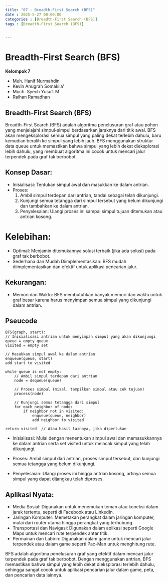 ```yaml
---
title: "07 - Breadth-First Search (BFS)"
date : 2025-5-27 00:00:00
categories : [Breadth-First Search (BFS)]
tags : [Breadth-First Search (BFS)]


---
```


# Breadth-First Search (BFS)
**Kelompok 7**
- Muh. Hanif Nurmahdin
- Kevin Anugrah Somakila’
- Moch. Syech Yusuf. M
- Raihan Ramadhan

## Breadth-First Search (BFS)
Breadth-First Search (BFS) adalah algoritma penelusuran graf atau pohon yang menjelajahi simpul-simpul berdasarkan jaraknya dari titik awal. BFS akan mengeksplorasi semua simpul yang paling dekat terlebih dahulu, baru kemudian beralih ke simpul yang lebih jauh. BFS menggunakan struktur data queue untuk memastikan bahwa simpul yang lebih dekat dieksplorasi lebih dahulu, yang membuat algoritma ini cocok untuk mencari jalur terpendek pada graf tak berbobot.

## Konsep Dasar:
- Inisialisasi: Tentukan simpul awal dan masukkan ke dalam antrian.
- Proses:
    1. Ambil simpul terdepan dari antrian, tandai sebagai telah dikunjungi.
    2. Kunjungi semua tetangga dari simpul tersebut yang belum dikunjungi dan tambahkan ke dalam antrian.
    3. Penyelesaian: Ulangi proses ini sampai simpul tujuan ditemukan atau antrian kosong.

# Kelebihan:
- Optimal: Menjamin ditemukannya solusi terbaik (jika ada solusi) pada graf tak berbobot.
- Sederhana dan Mudah Diimplementasikan: BFS mudah diimplementasikan dan efektif untuk aplikasi pencarian jalur.

## Kekurangan:
- Memori dan Waktu: BFS membutuhkan banyak memori dan waktu untuk graf besar karena harus menyimpan semua simpul yang dikunjungi dalam antrian.

## Pseucode
    BFS(graph, start):
    // Inisialisasi antrian untuk menyimpan simpul yang akan dikunjungi
    queue = empty queue
    visited = empty set

    // Masukkan simpul awal ke dalam antrian
    enqueue(queue, start)
    add start to visited

    while queue is not empty:
        // Ambil simpul terdepan dari antrian
        node = dequeue(queue)

        // Proses simpul (misal, tampilkan simpul atau cek tujuan)
        process(node)

        // Kunjungi semua tetangga dari simpul
        for each neighbor of node:
            if neighbor not in visited:
                enqueue(queue, neighbor)
                add neighbor to visited

    return visited  // Atau hasil lainnya, jika diperlukan

- Inisialisasi: Mulai dengan menentukan simpul awal dan memasukkannya ke dalam antrian serta set visited untuk melacak simpul yang telah dikunjungi.

- Proses: Ambil simpul dari antrian, proses simpul tersebut, dan kunjungi semua tetangga yang belum dikunjungi.

- Penyelesaian: Ulangi proses ini hingga antrian kosong, artinya semua simpul yang dapat dijangkau telah diproses.

## Aplikasi Nyata:
- Media Sosial: Digunakan untuk menemukan teman atau koneksi dalam jarak tertentu, seperti di Facebook atau LinkedIn.
- Jaringan Komputer: Memetakan perangkat dalam jaringan komputer, mulai dari router utama hingga perangkat yang terhubung.
- Transportasi dan Navigasi: Digunakan dalam aplikasi seperti Google Maps untuk mencari rute terpendek antar titik.
- Permainan dan Labirin: Digunakan dalam game untuk mencari jalur terpendek atau dalam game seperti Pac-Man untuk menghitung rute.

BFS adalah algoritma penelusuran graf yang efektif dalam mencari jalur terpendek pada graf tak berbobot. Dengan menggunakan antrian, BFS memastikan bahwa simpul yang lebih dekat dieksplorasi terlebih dahulu, sehingga sangat cocok untuk aplikasi pencarian jalur dalam game, peta, dan pencarian data lainnya.
